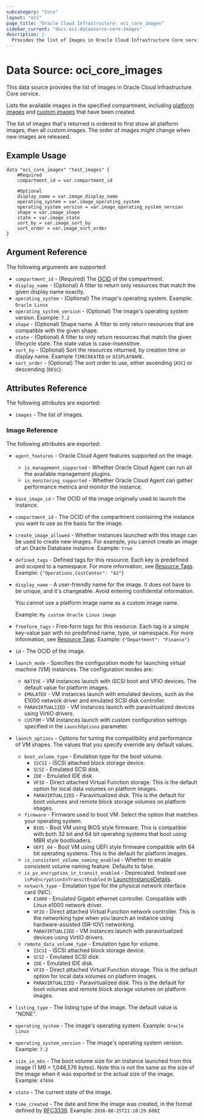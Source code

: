 ```yaml
---
subcategory: "Core"
layout: "oci"
page_title: "Oracle Cloud Infrastructure: oci_core_images"
sidebar_current: "docs-oci-datasource-core-images"
description: |-
  Provides the list of Images in Oracle Cloud Infrastructure Core service
---
```


# Data Source: oci_core_images
This data source provides the list of Images in Oracle Cloud Infrastructure Core service.

Lists the available images in the specified compartment, including
[platform images](https://docs.cloud.oracle.com/iaas/Content/Compute/References/images.htm) and
[custom images](https://docs.cloud.oracle.com/iaas/Content/Compute/Tasks/managingcustomimages.htm) that have
been created.

The list of images that's returned is ordered to first show all
platform images, then all custom images. The order of images might
change when new images are released.


## Example Usage

```hcl
data "oci_core_images" "test_images" {
	#Required
	compartment_id = var.compartment_id

	#Optional
	display_name = var.image_display_name
	operating_system = var.image_operating_system
	operating_system_version = var.image_operating_system_version
	shape = var.image_shape
	state = var.image_state
	sort_by = var.image_sort_by
    sort_order = var.image_sort_order
}
```

## Argument Reference

The following arguments are supported:

* `compartment_id` - (Required) The [OCID](https://docs.cloud.oracle.com/iaas/Content/General/Concepts/identifiers.htm) of the compartment.
* `display_name` - (Optional) A filter to return only resources that match the given display name exactly. 
* `operating_system` - (Optional) The image's operating system.  Example: `Oracle Linux` 
* `operating_system_version` - (Optional) The image's operating system version.  Example: `7.2` 
* `shape` - (Optional) Shape name. A filter to only return resources that are compatible with the given shape.
* `state` - (Optional) A filter to only return resources that match the given lifecycle state.  The state value is case-insensitive. 
* `sort_by` - (Optional) Sort the resources returned, by creation time or display name. Example `TIMECREATED` or `DISPLAYNAME`.
* `sort_order` - (Optional) The sort order to use, either ascending (`ASC`) or descending (`DESC`).

## Attributes Reference

The following attributes are exported:

* `images` - The list of images.

### Image Reference

The following attributes are exported:

* `agent_features` - Oracle Cloud Agent features supported on the image.
	* `is_management_supported` - Whether Oracle Cloud Agent can run all the available management plugins. 
	* `is_monitoring_supported` - Whether Oracle Cloud Agent can gather performance metrics and monitor the instance. 
* `base_image_id` - The OCID of the image originally used to launch the instance.
* `compartment_id` - The OCID of the compartment containing the instance you want to use as the basis for the image. 
* `create_image_allowed` - Whether instances launched with this image can be used to create new images. For example, you cannot create an image of an Oracle Database instance.  Example: `true` 
* `defined_tags` - Defined tags for this resource. Each key is predefined and scoped to a namespace. For more information, see [Resource Tags](https://docs.cloud.oracle.com/iaas/Content/General/Concepts/resourcetags.htm).  Example: `{"Operations.CostCenter": "42"}` 
* `display_name` - A user-friendly name for the image. It does not have to be unique, and it's changeable. Avoid entering confidential information.

	You cannot use a platform image name as a custom image name.

	Example: `My custom Oracle Linux image` 
* `freeform_tags` - Free-form tags for this resource. Each tag is a simple key-value pair with no predefined name, type, or namespace. For more information, see [Resource Tags](https://docs.cloud.oracle.com/iaas/Content/General/Concepts/resourcetags.htm).  Example: `{"Department": "Finance"}` 
* `id` - The OCID of the image.
* `launch_mode` - Specifies the configuration mode for launching virtual machine (VM) instances. The configuration modes are:
	* `NATIVE` - VM instances launch with iSCSI boot and VFIO devices. The default value for platform images.
	* `EMULATED` - VM instances launch with emulated devices, such as the E1000 network driver and emulated SCSI disk controller.
	* `PARAVIRTUALIZED` - VM instances launch with paravirtualized devices using VirtIO drivers.
	* `CUSTOM` - VM instances launch with custom configuration settings specified in the `LaunchOptions` parameter. 
* `launch_options` - Options for tuning the compatibility and performance of VM shapes. The values that you specify override any default values. 
	* `boot_volume_type` - Emulation type for the boot volume.
		* `ISCSI` - ISCSI attached block storage device.
		* `SCSI` - Emulated SCSI disk.
		* `IDE` - Emulated IDE disk.
		* `VFIO` - Direct attached Virtual Function storage. This is the default option for local data volumes on platform images.
		* `PARAVIRTUALIZED` - Paravirtualized disk. This is the default for boot volumes and remote block storage volumes on platform images. 
	* `firmware` - Firmware used to boot VM. Select the option that matches your operating system.
		* `BIOS` - Boot VM using BIOS style firmware. This is compatible with both 32 bit and 64 bit operating systems that boot using MBR style bootloaders.
		* `UEFI_64` - Boot VM using UEFI style firmware compatible with 64 bit operating systems. This is the default for platform images. 
	* `is_consistent_volume_naming_enabled` - Whether to enable consistent volume naming feature. Defaults to false.
	* `is_pv_encryption_in_transit_enabled` - Deprecated. Instead use `isPvEncryptionInTransitEnabled` in [LaunchInstanceDetails](https://docs.cloud.oracle.com/iaas/api/#/en/iaas/latest/datatypes/LaunchInstanceDetails). 
	* `network_type` - Emulation type for the physical network interface card (NIC).
		* `E1000` - Emulated Gigabit ethernet controller. Compatible with Linux e1000 network driver.
		* `VFIO` - Direct attached Virtual Function network controller. This is the networking type when you launch an instance using hardware-assisted (SR-IOV) networking.
		* `PARAVIRTUALIZED` - VM instances launch with paravirtualized devices using VirtIO drivers. 
	* `remote_data_volume_type` - Emulation type for volume.
		* `ISCSI` - ISCSI attached block storage device.
		* `SCSI` - Emulated SCSI disk.
		* `IDE` - Emulated IDE disk.
		* `VFIO` - Direct attached Virtual Function storage. This is the default option for local data volumes on platform images.
		* `PARAVIRTUALIZED` - Paravirtualized disk. This is the default for boot volumes and remote block storage volumes on platform images. 
* `listing_type` - The listing type of the image. The default value is "NONE".
* `operating_system` - The image's operating system.  Example: `Oracle Linux` 
* `operating_system_version` - The image's operating system version.  Example: `7.2` 
* `size_in_mbs` - The boot volume size for an instance launched from this image (1 MB = 1,048,576 bytes). Note this is not the same as the size of the image when it was exported or the actual size of the image.  Example: `47694` 
* `state` - The current state of the image.
* `time_created` - The date and time the image was created, in the format defined by [RFC3339](https://tools.ietf.org/html/rfc3339).  Example: `2016-08-25T21:10:29.600Z` 


